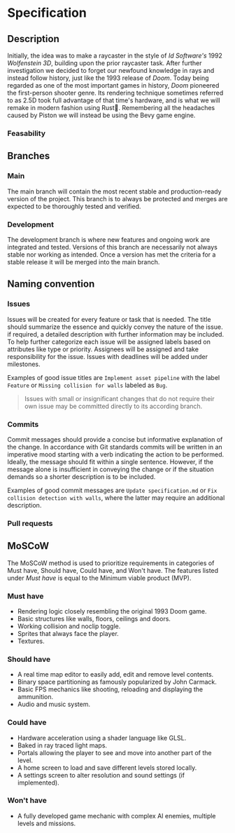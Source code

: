 # Specification

## Description

Initially, the idea was to make a raycaster in the style of *Id Software's* 1992 *Wolfenstein 3D*, building upon the prior raycaster task. After further investigation we decided to forget our newfound knowledge in rays and instead follow history, just like the 1993 release of *Doom*. Today being regarded as one of the most important games in history, *Doom* pioneered the first-person shooter genre. Its rendering technique sometimes referred to as 2.5D took full advantage of that time's hardware, and is what we will remake in modern fashion using Rust🦀. Remembering all the headaches caused by Piston we will instead be using the Bevy game engine.

### Feasability

## Branches

### Main

The main branch will contain the most recent stable and production-ready version of the project. This branch is to always be protected and merges are expected to be thoroughly tested and verified.

### Development

The development branch is where new features and ongoing work are integrated and tested. Versions of this branch are necessarily not always stable nor working as intended. Once a version has met the criteria for a stable release it will be merged into the main branch.

## Naming convention

### Issues

Issues will be created for every feature or task that is needed. The title should summarize the essence and quickly convey the nature of the issue. if required, a detailed description with further information may be included. To help further categorize each issue will be assigned labels based on attributes like type or priority. Assignees will be assigned and take responsibility for the issue. Issues with deadlines will be added under milestones. 

Examples of good issue titles are `Implement asset pipeline` with the label `Feature` or `Missing collision for walls` labeled as `Bug`.

> Issues with small or insignificant changes that do not require their own issue may be committed directly to its according branch.

### Commits

Commit messages should provide a concise but informative explanation of the change. In accordance with Git standards commits will be written in an imperative mood starting with a verb indicating the action to be performed. Ideally, the message should fit within a single sentence. However, if the message alone is insufficient in conveying the change or if the situation demands so a shorter description is to be included. 

Examples of good commit messages are `Update specification.md` or `Fix collision detection with walls`, where the latter may require an additional description.

### Pull requests

## MoSCoW

The MoSCoW method is used to prioritize requirements in categories of Must have, Should have, Could have, and Won't have. The features listed under *Must have* is equal to the Minimum viable product (MVP).

### Must have

* Rendering logic closely resembling the original 1993 Doom game.
* Basic structures like walls, floors, ceilings and doors.
* Working collision and noclip toggle.
* Sprites that always face the player.
* Textures.

### Should have

* A real time map editor to easily add, edit and remove level contents.
* Binary space partitioning as famously popularized by John Carmack.
* Basic FPS mechanics like shooting, reloading and displaying the ammunition.
* Audio and music system.

### Could have

* Hardware acceleration using a shader language like GLSL.
* Baked in ray traced light maps.
* Portals allowing the player to see and move into another part of the level.
* A home screen to load and save different levels stored locally.
* A settings screen to alter resolution and sound settings (if implemented).

### Won't have

* A fully developed game mechanic with complex AI enemies, multiple levels and missions.
